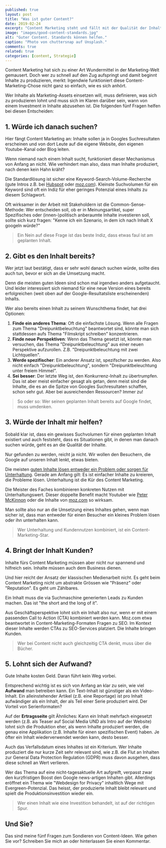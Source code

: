 ```yaml
---
published: true
layout: post
title: "Was ist guter Content?"
date: 2019-02-24
excerpt: "Content Marketing steht und fällt mit der Qualität der Inhalte. Doch was genau macht guten Content aus? Wie immer kommt es darauf an. Aber: Diese fünf Fragen helfen die Spreu vom Weizen zu trennen."
image: "images/good-content-standards.jpg"
alt: "Guter Content. Standards können helfen."
caption: "Photo von chuttersnap auf Unsplash."
comments: true
related: true
categories: [content, Strategie]
---
```


Content Marketing hat sich zu einer Art Wundermittel in der Marketing-Welt gemausert. Doch wer zu schnell auf den Zug aufspringt und damit beginnt Inhalte zu produzieren, merkt: Irgendwie funktioniert diese Content-Marketing-Chose nicht ganz so einfach, wie es sich anhört.

Wer Inhalte als Marketing-Assets einsetzen will, muss definieren, was sich zu produzieren lohnt und muss sich im Klaren darüber sein, wann von einem Investment in Inhalte abzusehen ist. Die folgenden fünf Fragen helfen bei diesen Entscheiden:

## 1. Würde ich danach suchen?

Hier fängt Content Marketing an: Inhalte sollen ja in Googles Suchresultaten erscheinen und von dort Leute auf die eigene Website, den eigenen Youtube-Kanal oder Blog leiten. 

Wenn niemand nach einem Inhalt sucht, funktioniert dieser Mechanismus von Anfang an nicht. Wie verhindert man also, dass man Inhalte produziert, nach denen kein Hahn kräht?

Die Standardlösung ist sicher eine Keyword-Search-Volume-Recherche (gute Intros z.B. bei [Hubspot](https://blog.hubspot.com/marketing/how-to-do-keyword-research-ht) oder [moz.com](https://moz.com/beginners-guide-to-seo/keyword-research)). Kleinste Suchvolumen für ein Keyword sind oft ein Indiz für eher geringes Potenzial eines Inhalts zu diesem Schlagwort.

Oft wirksamer in der Arbeit mit Stakeholdern ist die Common-Sense-Methode: Wer entscheiden soll, ob er in Meinungsartikel, super Spezifisches oder (innen-)politisch anberaumte Inhalte investieren soll, sollte sich kurz fragen: "Kenne ich ein Szenario, in dem ich nach Inhalt X googeln würde?" 

> Ein Nein auf diese Frage ist das beste Indiz, dass etwas faul ist am geplanten Inhalt.

## 2. Gibt es den Inhalt bereits?

Wer jetzt laut bestätigt, dass er sehr wohl danach suchen würde, sollte dies auch tun, bevor er sich an die Umsetzung macht.

Denn die meisten guten Ideen sind schon mal irgendwo anders aufgetaucht. Und leider interessiert sich niemand für eine neue Version eines bereits erfolgreichen (weit oben auf der Google-Resultatsliste erscheinenden) Inhalts.

Wer also bereits einen Inhalt zu seinem Wunschthema findet, hat drei Optionen: 

1. **Finde ein anderes Thema**: Oft die einfachste Lösung. Wenn alle Fragen zum Thema "Dreipunktbeleuchtung" beantwortet sind, könnte man sich stattdessen aufs Thema "Filmskript schreiben" konzentrieren.
2. **Finde neue Perspektiven**: Wenn das Thema gesetzt ist, könnte man versuchen, das Thema "Dreipunktbeleuchtung" aus einer neuen Perspektive aufzurollen. Z.B. "Dreipunktbeleuchtung mit zwei Lichtquellen".
3. **Werde spezifischer**: Ein anderer Ansatz ist, spezifscher zu werden. Also nicht einfach "Dreipunktbeleuchtung", sondern "Dreipunktbeleuchtung unter freiem Himmel".
4. **Sei besser**: Der letzte Weg ist, den Konkurrenz-Inhalt zu übertrumpfen. Das ist aber meist einfacher gesagt als getan, denn meist sind die Inhalte, die es an die Spitze von Googles Suchresultaten schaffen, schon sehr gut. Aber bei ausreichenden Ressourcen? Immer zu! 

> So oder so: Wer seinen geplanten Inhalt bereits auf Google findet, muss umdenken. 

## 3. Würde der Inhalt mir helfen? 

Sobald klar ist, dass ein gewisses Suchvolumen für einen geplanten Inhalt existiert und auch feststeht, dass es Situationen gibt, in denen man danach suchen würde, geht es an die Qualität der Inhalte.

Nur gefunden zu werden, reicht ja nicht. Wir wollen den Besuchern, die Google auf unseren Inhalt lenkt, etwas bieten. 

Die meisten [guten Inhalte lösen entweder ein Problem oder sorgen für Unterhaltung](/zwei-content-typen). Gerade am Anfang gilt: Es ist einfacher Inhalte zu kreieren, die Probleme lösen. Unterhaltung ist die Kür des Content Marketing.

Die Meister des Faches kombinieren konkreten Nutzen mit Unterhaltungswert. Dieser doppelte Benefit macht Youtuber wie [Peter McKinnon](https://www.youtube.com/channel/UC3DkFux8Iv-aYnTRWzwaiBA) oder die Inhalte von [moz.com](https://moz.com/blog/category/whiteboard-friday) so wirksam.

Man sollte also nur an die Umsetzung eines Inhaltes gehen, wenn man sicher ist, dass man entweder für einen Besucher ein kleines Problem lösen oder ihn unterhalten kann. 

> Wer Unterhaltung und Kundennutzen kombiniert, ist ein Content-Marketing-Star.


## 4. Bringt der Inhalt Kunden?

Inhalte fürs Content Marketing müssen aber nicht nur spannend und hilfreich sein. Inhalte müssen auch dem Business dienen.

Und hier reicht der Ansatz der klassischen Medienarbeit nicht. Es geht beim Content Marketing nicht um abstrakte Grössen wie "Präsenz" oder "Reputation". Es geht um Zählbares.

Ein Inhalt muss die via Suchmaschine generierten Leads zu Kunden machen. Das ist "the short and the long of it". 

Aus Geschäftsperspektive lohnt sich ein Inhalt also nur, wenn er mit einem passenden Call to Action (CTA) kombiniert werden kann. Moz.com etwa beantwortet in Content-Marketing-Formaten Fragen zu SEO. Im Kontext dieser Inhalte werden CTAs zu SEO-Services platziert. Die Inhalte bringen Kunden.

> Wer bei Content nicht auch gleichzeitig CTA denkt, muss über die Bücher.


## 5. Lohnt sich der Aufwand?

Gute Inhalte kosten Geld. Daran führt kein Weg vorbei.

Entsprechend wichtig ist es sich von Anfang an klar zu sein, wie viel **Aufwand** man betreiben kann. Ein Text-Inhalt ist günstiger als ein Video-Inhalt. Ein alleinstehender Artikel (z.B. eine Reportage) ist pro Inhalt aufwändiger als ein Inhalt, der als Teil einer Serie produziert wird. Der Vorteil von Serienformaten?

Auf der **Ertragsseite** gilt Ähnliches: Kann ein Inhalt mehrfach eingesetzt werden (z.B. als Teaser auf Social Media UND als Intro auf der Website) lohnt sich die Produktion eher, als wenn Inhalte produziert werden, die genau eine Applikation (z.B. Inhalte für einen spezifischen Event) haben. Je öfter ein Inhalt wiederverwendet werden kann, desto besser.

Auch das Verfallsdatum eines Inhaltes ist ein Kriterium. Wer Inhalte produziert die nur kurze Zeit sehr relevant sind, wie z.B. die Flut an Inhalten zur General Data Protection Regulation (GDPR) muss davon ausgehen, dass diese schnell an Wert verlieren. 

Wer das Thema auf eine nicht-tagesaktuelle Art aufgreift, verpasst zwar den kurzfristigen Boost den Google news-artigen Inhalten gibt. Allerdings eröffnet ein Thema wie "Webdesign for Privacy" inhaltlich Wege mit Evergreen-Potenzial. Das heisst, der produzierte Inhalt bleibt relevant und spielt die Produktionsinvestition wieder ein. 

> Wer einen Inhalt wie eine Investition behandelt, ist auf der richtigen Spur.

## Und Sie?

Das sind meine fünf Fragen zum Sondieren von Content-Ideen. Wie gehen Sie vor? Schreiben Sie mich an oder hinterlassen Sie einen Kommentar.


